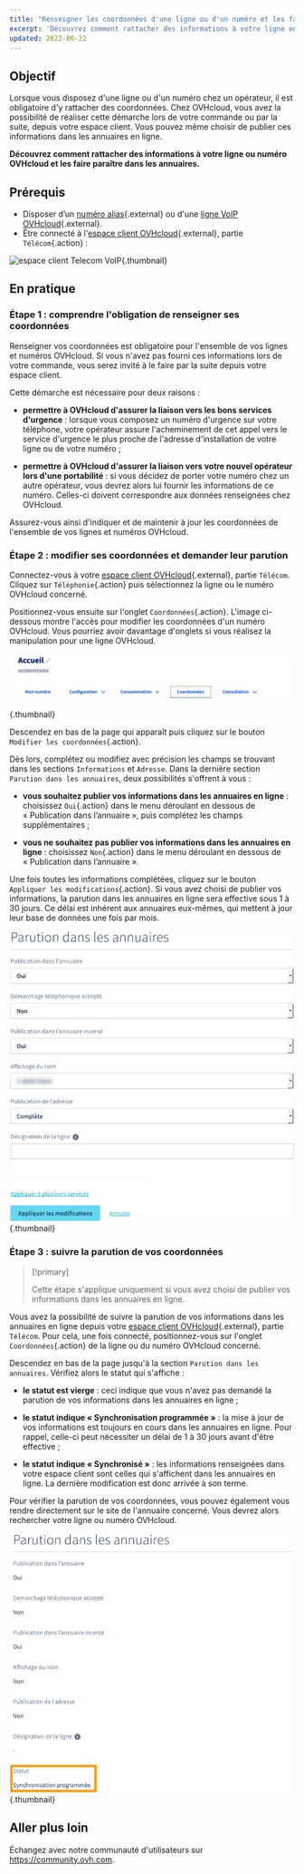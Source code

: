 ```yaml
---
title: "Renseigner les coordonnées d'une ligne ou d'un numéro et les faire paraître en ligne"
excerpt: 'Découvrez comment rattacher des informations à votre ligne ou numéro OVHcloud et les publier dans les annuaires'
updated: 2022-06-22
---
```



## Objectif

Lorsque vous disposez d'une ligne ou d'un numéro chez un opérateur, il est obligatoire d'y rattacher des coordonnées. Chez OVHcloud, vous avez la possibilité de réaliser cette démarche lors de votre commande ou par la suite, depuis votre espace client. Vous pouvez même choisir de publier ces informations dans les annuaires en ligne.

**Découvrez comment rattacher des informations à votre ligne ou numéro OVHcloud et les faire paraître dans les annuaires.**

## Prérequis

- Disposer d’un [numéro alias](https://www.ovhtelecom.fr/telephonie/numeros/){.external} ou d'une [ligne VoIP OVHcloud](https://www.ovhtelecom.fr/telephonie/){.external}.
- Être connecté à l'[espace client OVHcloud](https://www.ovh.com/auth/?action=gotomanager&from=https://www.ovh.com/fr/&ovhSubsidiary=fr){.external}, partie `Télécom`{.action} :

![espace client Telecom VoIP](https://raw.githubusercontent.com/ovh/docs/master/templates/control-panel/product-selection/telecom/tpl-telecom-02-fr-voip.png){.thumbnail}

## En pratique

### Étape 1 : comprendre l'obligation de renseigner ses coordonnées

Renseigner vos coordonnées est obligatoire pour l'ensemble de vos lignes et numéros OVHcloud. Si vous n'avez pas fourni ces informations lors de votre commande, vous serez invité à le faire par la suite depuis votre espace client.

Cette démarche est nécessaire pour deux raisons :

- **permettre à OVHcloud d'assurer la liaison vers les bons services d'urgence** : lorsque vous composez un numéro d'urgence sur votre téléphone, votre opérateur assure l'acheminement de cet appel vers le service d'urgence le plus proche de l'adresse d'installation de votre ligne ou de votre numéro ;

- **permettre à OVHcloud d'assurer la liaison vers votre nouvel opérateur lors d'une portabilité** : si vous décidez de porter votre numéro chez un autre opérateur, vous devrez alors lui fournir les informations de ce numéro. Celles-ci doivent correspondre aux données renseignées chez OVHcloud.

Assurez-vous ainsi d'indiquer et de maintenir à jour les coordonnées de l'ensemble de vos lignes et numéros OVHcloud.

### Étape 2 : modifier ses coordonnées et demander leur parution

Connectez-vous à votre [espace client OVHcloud](https://www.ovh.com/auth/?action=gotomanager&from=https://www.ovh.com/fr/&ovhSubsidiary=fr){.external}, partie `Télécom`. Cliquez sur `Téléphonie`{.action} puis sélectionnez la ligne ou le numéro OVHcloud concerné.

Positionnez-vous ensuite sur l'onglet `Coordonnées`{.action}. L'image ci-dessous montre l'accès pour modifier les coordonnées d'un numéro OVHcloud. Vous pourriez avoir davantage d'onglets si vous réalisez la manipulation pour une ligne OVHcloud.

![telephonedirectory](images/manage-telephone-directory-step1.png){.thumbnail}

Descendez en bas de la page qui apparaît puis cliquez sur le bouton `Modifier les coordonnées`{.action}. 

Dès lors, complétez ou modifiez avec précision les champs se trouvant dans les sections `Informations` et `Adresse`. Dans la dernière section `Parution dans les annuaires`, deux possibilités s'offrent à vous :

- **vous souhaitez publier vos informations dans les annuaires en ligne** : choisissez `Oui`{.action} dans le menu déroulant en dessous de « Publication dans l’annuaire », puis complétez les champs supplémentaires ;

- **vous ne souhaitez pas publier vos informations dans les annuaires en ligne** : choisissez `Non`{.action} dans le menu déroulant en dessous de « Publication dans l’annuaire ».

Une fois toutes les informations complétées, cliquez sur le bouton `Appliquer les modifications`{.action}. Si vous avez choisi de publier vos informations, la parution dans les annuaires en ligne sera effective sous 1 à 30 jours. Ce délai est inhérent aux annuaires eux-mêmes, qui mettent à jour leur base de données une fois par mois.  

![telephonedirectory](images/manage-telephone-directory-step2.png){.thumbnail}

### Étape 3 : suivre la parution de vos coordonnées

> [!primary]
>
> Cette étape s'applique uniquement si vous avez choisi de publier vos informations dans les annuaires en ligne. 
>

Vous avez la possibilité de suivre la parution de vos informations dans les annuaires en ligne depuis votre [espace client OVHcloud](https://www.ovh.com/auth/?action=gotomanager&from=https://www.ovh.com/fr/&ovhSubsidiary=fr){.external}, partie `Télécom`. Pour cela, une fois connecté, positionnez-vous sur l'onglet `Coordonnées`{.action} de la ligne ou du numéro OVHcloud concerné.

Descendez en bas de la page jusqu'à la section `Parution dans les annuaires`. Vérifiez alors le statut qui s'affiche : 

- **le statut est vierge** : ceci indique que vous n'avez pas demandé la parution de vos informations dans les annuaires en ligne ;

- **le statut indique « Synchronisation programmée »** : la mise à jour de vos informations est toujours en cours dans les annuaires en ligne. Pour rappel, celle-ci peut nécessiter un délai de 1 à 30 jours avant d'être effective ;

- **le statut indique « Synchronisé »** : les informations renseignées dans votre espace client sont celles qui s'affichent dans les annuaires en ligne. La dernière modification est donc arrivée à son terme.

Pour vérifier la parution de vos coordonnées, vous pouvez également vous rendre directement sur le site de l'annuaire concerné. Vous devrez alors rechercher votre ligne ou numéro OVHcloud.

![telephonedirectory](images/manage-telephone-directory-step3.png){.thumbnail}

## Aller plus loin

Échangez avec notre communauté d'utilisateurs sur <https://community.ovh.com>.
